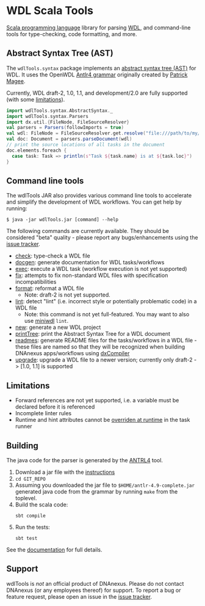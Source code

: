 # WDL Scala Tools

[Scala programming language](https://www.scala-lang.org) library for parsing [WDL](https://openwdl.org), and command-line tools for type-checking, code formatting, and more.

## Abstract Syntax Tree (AST)

The `wdlTools.syntax` package implements an [abstract syntax tree (AST)](src/main/scala/wdlTools/syntax/AbstractSyntax.scala) for WDL. It uses the OpenWDL [Antlr4 grammar](https://github.com/openwdl/wdl/tree/main/versions/1.0/parsers/antlr4) originally created by [Patrick Magee](https://github.com/patmagee).

Currently, WDL draft-2, 1.0, 1.1, and development/2.0 are fully supported (with some [limitations](#limitations)).

```scala
import wdlTools.syntax.AbstractSyntax._
import wdlTools.syntax.Parsers
import dx.util.{FileNode, FileSourceResolver}
val parsers = Parsers(followImports = true)
val wdl: FileNode = FileSourceResolver.get.resolve("file:///path/to/my/wdl")
val doc: Document = parsers.parseDocument(wdl)
// print the source locations of all tasks in the document
doc.elements.foreach {
  case task: Task => println(s"Task ${task.name} is at ${task.loc}")
}
```

## Command line tools

The wdlTools JAR also provides various command line tools to accelerate and simplify the development of WDL workflows. You can get help by running:

```commandline
$ java -jar wdlTools.jar [command] --help
```

The following commands are currently available. They should be considered "beta" quality - please report any bugs/enhancements using the [issue tracker](https://github.com/dnanexus-rnd/wdlTools/issues).

* [check](doc/Commands/Check.md): type-check a WDL file
* [docgen](doc/Commands/Docgen.md): generate documentation for WDL tasks/workflows
* [exec](doc/Commands/Exec.md): execute a WDL task (workflow execution is not yet supported)
* [fix](doc/Commands/Fix.md): attempts to fix non-standard WDL files with specification incompatibilities
* [format](doc/Commands/Format.md): reformat a WDL file
  * Note: draft-2 is not yet supported.
* [lint](doc/Commands/Lint.md): detect "lint" (i.e. incorrect style or potentially problematic code) in a WDL file
  * Note: this command is not yet full-featured. You may want to also use [miniwdl](https://github.com/chanzuckerberg/miniwdl) `lint`.
* [new](doc/Commands/New.md): generate a new WDL project
* [printTree](doc/Commands/PrintTree.md): print the Abstract Syntax Tree for a WDL document
* [readmes](doc/Commands/Readmes.md): generate README files for the tasks/workflows in a WDL file - these files are named so that they will be recognized when building DNAnexus apps/workflows using [dxCompiler](https://github.com/dnanexus/dxCompiler)
* [upgrade](doc/Commands/Upgrade.md): upgrade a WDL file to a newer version; currently only draft-2 -> [1.0, 1.1] is supported


## Limitations

* Forward references are not yet supported, i.e. a variable must be declared before it is referenced
* Incomplete linter rules
* Runtime and hint attributes cannot be [overriden at runtime](https://github.com/openwdl/wdl/pull/315/files#diff-7ab1be25d3b4d9ecf4f763e14d464681R3029) in the task runner

## Building

The java code for the parser is generated by the [ANTRL4](https://www.antlr.org) tool.

1. Download a jar file with the [instructions](https://www.antlr.org/download.html)
2. `cd GIT_REPO`
3. Assuming you downloaded the jar file to `$HOME/antlr-4.9-complete.jar` generated java code from the grammar by running `make` from the toplevel.
4. Build the scala code:
    ```
    sbt compile
    ```
5. Run the tests:
    ```
    sbt test
    ```

See the [documentation](doc/Developing.md) for full details.

## Support

wdlTools is _not_ an official product of DNAnexus. Please do not contact DNAnexus (or any employees thereof) for support. To report a bug or feature request, please open an issue in the [issue tracker](https://github.com/dnanexus-rnd/wdlTools/issues).
